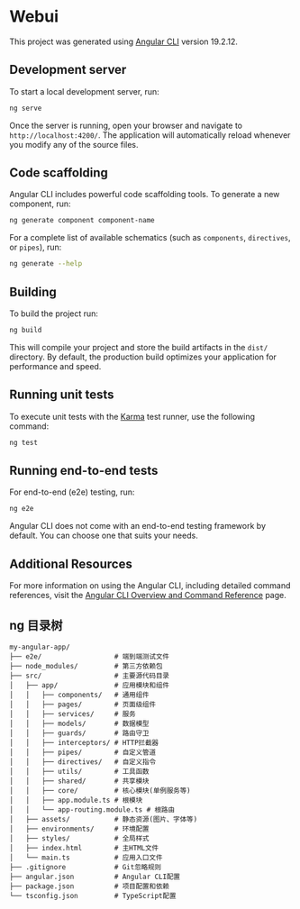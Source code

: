 # Webui

This project was generated using [Angular CLI](https://github.com/angular/angular-cli) version 19.2.12.

## Development server

To start a local development server, run:

```bash
ng serve
```

Once the server is running, open your browser and navigate to `http://localhost:4200/`. The application will automatically reload whenever you modify any of the source files.

## Code scaffolding

Angular CLI includes powerful code scaffolding tools. To generate a new component, run:

```bash
ng generate component component-name
```

For a complete list of available schematics (such as `components`, `directives`, or `pipes`), run:

```bash
ng generate --help
```

## Building

To build the project run:

```bash
ng build
```

This will compile your project and store the build artifacts in the `dist/` directory. By default, the production build optimizes your application for performance and speed.

## Running unit tests

To execute unit tests with the [Karma](https://karma-runner.github.io) test runner, use the following command:

```bash
ng test
```

## Running end-to-end tests

For end-to-end (e2e) testing, run:

```bash
ng e2e
```

Angular CLI does not come with an end-to-end testing framework by default. You can choose one that suits your needs.

## Additional Resources

For more information on using the Angular CLI, including detailed command references, visit the [Angular CLI Overview and Command Reference](https://angular.dev/tools/cli) page.

## ng 目录树
```
my-angular-app/
├── e2e/                  # 端到端测试文件
├── node_modules/         # 第三方依赖包
├── src/                  # 主要源代码目录
│   ├── app/              # 应用模块和组件
│   │   ├── components/   # 通用组件
│   │   ├── pages/        # 页面级组件
│   │   ├── services/     # 服务
│   │   ├── models/       # 数据模型
│   │   ├── guards/       # 路由守卫
│   │   ├── interceptors/ # HTTP拦截器
│   │   ├── pipes/        # 自定义管道
│   │   ├── directives/   # 自定义指令
│   │   ├── utils/        # 工具函数
│   │   ├── shared/       # 共享模块
│   │   ├── core/         # 核心模块(单例服务等)
│   │   ├── app.module.ts # 根模块
│   │   └── app-routing.module.ts # 根路由
│   ├── assets/           # 静态资源(图片、字体等)
│   ├── environments/     # 环境配置
│   ├── styles/           # 全局样式
│   ├── index.html        # 主HTML文件
│   └── main.ts           # 应用入口文件
├── .gitignore            # Git忽略规则
├── angular.json          # Angular CLI配置
├── package.json          # 项目配置和依赖
└── tsconfig.json         # TypeScript配置
```
